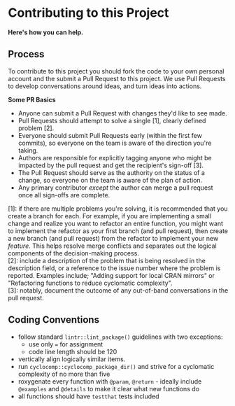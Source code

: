 # Contributing to this Project
**Here's how you can help.**

## Process
To contribute to this project you should fork the code to your own personal account and the submit a Pull Request to this project.  We use Pull Requests to develop conversations around ideas, and turn ideas into actions.

**Some PR Basics**

- Anyone can submit a Pull Request with changes they'd like to see made.
- Pull Requests should attempt to solve a single [1], clearly defined problem [2].
- Everyone should submit Pull Requests early (within the first few commits), so everyone on the team is aware of the direction you're taking.
- Authors are responsible for explicitly tagging anyone who might be impacted by the pull request and get the recipient's sign-off [3].
- The Pull Request should serve as the authority on the status of a change, so everyone on the team is aware of the plan of action.
- Any primary contributor _except_ the author can merge a pull request once all sign-offs are complete.

[1]: if there are multiple problems you're solving, it is recommended that you create a branch for each.  For example, if you are implementing a small change and realize you want to refactor an entire function, you might want to implement the refactor as your first branch (and pull request), then create a new branch (and pull request) from the refactor to implement your new _feature_.  This helps resolve merge conflicts and separates out the logical components of the decision-making process.  
[2]: include a description of the problem that is being resolved in the description field, or a reference to the issue number where the problem is reported.  Examples include; "Adding support for local CRAN mirrors" or "Refactoring functions to reduce cyclomatic complexity".  
[3]: notably, document the outcome of any out-of-band conversations in the pull request.

## Coding Conventions

- follow standard `lintr::lint_package()` guidelines with two exceptions:
  - use only `=` for assignment
  - code line length should be 120
- vertically align logically similar items.
- run `cyclocomp::cyclocomp_package_dir()` and strive for a cyclomatic complexity of no more than five
- roxygenate every function with `@param`, `@return` - ideally include `@examples` and `@details` to make it clear what new functions do
- all functions should have `testthat` tests included